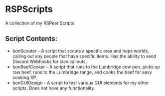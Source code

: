 # RSPScripts
A collection of my RSPeer Scripts

## Script Contents:
* bonScouter - A script that scouts a specific area and hops worlds, calling out any people that have specific items. Has the ability to send Discord Webhooks for clan callouts.
* bonBeefCooker - A script that runs to the Lumbridge cow pen, picks up raw beef, runs to the Lumbridge range, and cooks the beef for easy cooking XP.
* bonGUIDesign - A script to test various GUI elements for my other scripts. Does not have any functionality.
